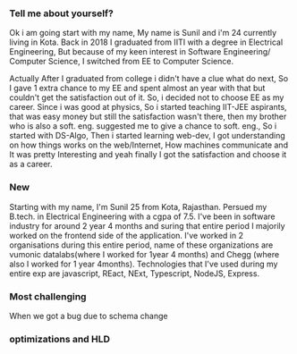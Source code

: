 ### Tell me about yourself?

Ok i am going start with my name, My name is Sunil and i'm 24 currently living in Kota. Back in 2018 I graduated from IITI with a degree in Electrical Engineering, But because of my keen interest in Software Engineering/ Computer Science, I switched from EE to Computer Science.

Actually After I graduated from college i didn't have a clue what do next, So I gave 1 extra chance to my EE and spent almost an year with that but couldn't get the satisfaction out of it. So, i decided not to choose EE as my career. Since i was good at physics, So i started teaching IIT-JEE aspirants, that was easy money but still the satisfaction wasn't there, then my brother who is also a soft. eng. suggested me to give a chance to soft. eng., So i started with DS-Algo, Then i started learning web-dev, I got understanding on how things works on the web/Internet, How machines communicate and It was pretty Interesting and yeah finally I got the satisfaction and choose it as a career.

### New

Starting with my name, I'm Sunil 25 from Kota, Rajasthan. Persued my B.tech. in Electrical Engineering with a cgpa of 7.5. I've been in software industry for around 2 year 4 months and suring that entire period I majorily worked on the frontend side of the application. I've worked in 2 organisations during this entire period, name of these organizations are vumonic datalabs(where I worked for 1year 4 months) and Chegg (where also I worked for 1 year 4months). Technologies that I've used during my entire exp are javascript, REact, NExt, Typescript, NodeJS, Express.

### Most challenging

When we got a bug due to schema change

### optimizations and HLD
